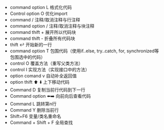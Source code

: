 - command option L 格式化代码
- Control option O 优化import
- command / 注释/取消注释与行注释
- command option / 注释/取消注释与块注释
- command thift + 展开所以代码块
- command thift - 折叠所有代码块
- thift ↩ 开始新的一行
- command option T 包围代码（使用if..else, try..catch, for, synchronized等包围选中的代码）
- control O 覆盖方法（重写父类方法）
- controI I 实现方法（实现接口中的方法）
- option comand v  自动补全返回值
- option thift ⬆️ ⬇️  上下移动代码
- Command D 复制当前行代码到下一行
- Command  option ⬅️➡️  向前向后查看代码
- Command L 跳转第n行
- Command Y 删除当前行
- Shift+F6 变量/类名重命名
- Command + Shift + F  全局查找


